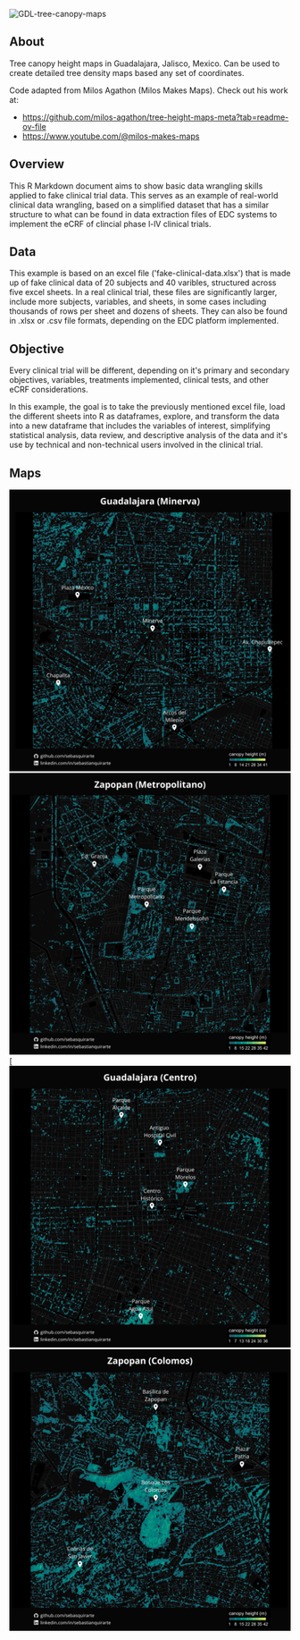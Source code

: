![GDL-tree-canopy-maps](https://github.com/user-attachments/assets/f4436d91-b073-4d0e-97e2-2ee5b004724a)

## About
Tree canopy height maps in Guadalajara, Jalisco, Mexico. Can be used to create detailed tree density maps based any set of coordinates. 

Code adapted from Milos Agathon (Milos Makes Maps). Check out his work at: 
- https://github.com/milos-agathon/tree-height-maps-meta?tab=readme-ov-file
- https://www.youtube.com/@milos-makes-maps

## Overview
This R Markdown document aims to show basic data wrangling skills applied to fake clinical trial data. This serves as an example of real-world clinical data wrangling, based on a simplified dataset that has a similar structure to what can be found in data extraction files of EDC systems to implement the eCRF of clincial phase l-lV clinical trials.

## Data
This example is based on an excel file ('fake-clinical-data.xlsx') that is made up of fake clinical data of 20 subjects and 40 varibles, structured across five excel sheets. In a real clinical trial, these files are significantly larger, include more subjects, variables, and sheets, in some cases including thousands of rows per sheet and dozens of sheets. They can also be found in .xlsx or .csv file formats, depending on the EDC platform implemented.

## Objective
Every clinical trial will be different, depending on it's primary and secondary objectives, variables, treatments implemented, clinical tests, and other eCRF considerations.

In this example, the goal is to take the previously mentioned excel file, load the different sheets into R as dataframes, explore, and transform the data into a new dataframe that includes the variables of interest, simplifying statistical analysis, data review, and descriptive analysis of the data and it's use by technical and non-technical users involved in the clinical trial.

## Maps
![gdl-tree-height-minerva-edit](https://github.com/sebasquirarte/GDL-tree-canopy/blob/main/gdl-tree-height-minerva-edit.png)
![gdl-tree-height-metropolitano](https://github.com/sebasquirarte/GDL-tree-canopy/blob/main/gdl-tree-height-metropolitano-edit.png)
[![gdl-tree-height-centro-edit](https://github.com/sebasquirarte/GDL-tree-canopy/blob/main/gdl-tree-height-centro-edit.png)
![gdl-tree-height-colomos-edit](https://github.com/sebasquirarte/GDL-tree-canopy/blob/main/gdl-tree-height-colomos-edit.png)

